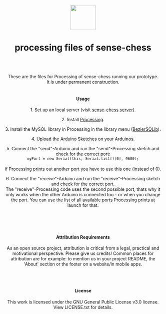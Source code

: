 <p align="center">
  <img src="https://raw.githubusercontent.com/sense-chess/artwork/master/sense-chess.png" width=80><br>
</p>
<h1 align="center">processing files of sense-chess</h1>
<br>
<br>
<p align="center">
  These are the files for Processing of sense-chess running our prototype.
  <br>
  It is under permanent construction.
  <br>
<br>
</p>
<h4 align="center">Usage</h4>
<p  align="center">1. Set up an local server (visit <a href="https://github.com/sense-chess/server">sense-chess server</a>).</p>  
<p  align="center">2. Install <a href="https://processing.org/download/">Processing</a>.</p>
<p  align="center">3. Install the MySQL library in Processing in the library menu (<a href="https://github.com/fjenett/sql-library-processing">BezierSQLib</a>).</p>  
<p  align="center">4. Upload the <a href="https://github.com/sense-chess/arduino">Arduino Sketches</a> on your Arduinos.</p>
<p  align="center">5. Connect the "send"-Arduino and run the "send"-Processing sketch and check for the correct port:<br>
<code  align="center">myPort = new Serial(this, Serial.list()[0], 9600);<br></code><br>
if Processing prints out another port you have to use this one (instead of 0).</p>  
<p  align="center">6. Connect the "receive"-Arduino and run the "receive"-Processing sketch and check for the correct port.<br>
The "receive"-Processing code uses the second possible port, thats why it only works when the other Arduino is connected too - or when you change the port. You can use the list of all available ports Processing prints at launch for that.</p> 
  <br>
<br><br>
<h4 align="center">Attribution Requirements</h4>
<p align="center">As an open source project, attribution is critical from a legal, practical and motivational perspective. Please give us credits! Common places for attribution are for example: to mention us in your project README, the 'About' section or the footer on a website/in mobile apps. </p>
<br><br>
<h4 align="center">License</h4>
<p align="center">This work is licensed under the GNU General Public License v3.0 license. View LICENSE.txt for details.</p>
